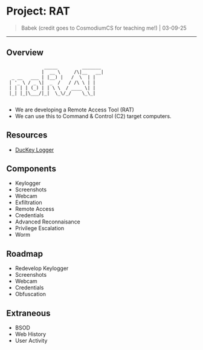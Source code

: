 # Project: RAT
> Babek (credit goes to CosmodiumCS for teaching me!) | 03-09-25
---

## Overview

```
              _____         _______ 
             |  __ \     /\|__   __|
  _ __   ___ | |__) |   /  \  | |   
 | '_ \ / _ \|  _  /   / /\ \ | |   
 | | | | (_) | | \ \  / ____ \| |   
 |_| |_|\___/|_|  \_\/_/    \_\_|   
                                    
```

* We are developing a Remote Access Tool (RAT)
* We can use this to Command & Control (C2) target computers. 

## Resources
* [DucKey Logger](https://github.com/CosmodiumCS/DucKey-Logger)

## Components

* Keylogger
* Screenshots
* Webcam
* Exfiltration
* Remote Access
* Credentials
* Advanced Reconnaisance
* Privilege Escalation
* Worm

## Roadmap
* Redevelop Keylogger
* Screenshots
* Webcam
* Credentials
* Obfuscation

## Extraneous
* BSOD
* Web History
* User Activity




